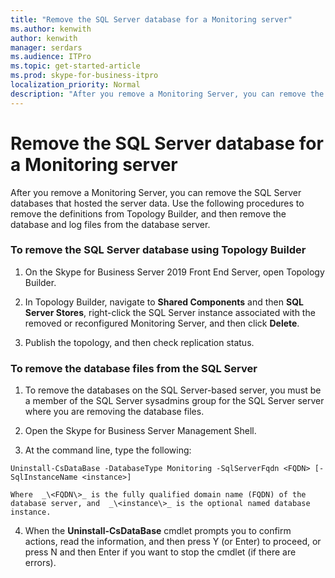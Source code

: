 ```yaml
---
title: "Remove the SQL Server database for a Monitoring server"
ms.author: kenwith
author: kenwith
manager: serdars
ms.audience: ITPro
ms.topic: get-started-article
ms.prod: skype-for-business-itpro
localization_priority: Normal
description: "After you remove a Monitoring Server, you can remove the SQL Server databases that hosted the server data. Use the following procedures to remove the definitions from Topology Builder, and then remove the database and log files from the database server."
---
```


# Remove the SQL Server database for a Monitoring server

After you remove a Monitoring Server, you can remove the SQL Server databases that hosted the server data. Use the following procedures to remove the definitions from Topology Builder, and then remove the database and log files from the database server.
  
### To remove the SQL Server database using Topology Builder

1. On the Skype for Business Server 2019 Front End Server, open Topology Builder.
    
2. In Topology Builder, navigate to **Shared Components** and then **SQL Server Stores**, right-click the SQL Server instance associated with the removed or reconfigured Monitoring Server, and then click **Delete**.
    
3. Publish the topology, and then check replication status.
    
### To remove the database files from the SQL Server

1. To remove the databases on the SQL Server-based server, you must be a member of the SQL Server sysadmins group for the SQL Server server where you are removing the database files.
    
2. Open the Skype for Business Server Management Shell.
    
3. At the command line, type the following:
    
  ```
  Uninstall-CsDataBase -DatabaseType Monitoring -SqlServerFqdn <FQDN> [-SqlInstanceName <instance>]
  ```

    Where  _\<FQDN\>_ is the fully qualified domain name (FQDN) of the database server, and  _\<instance\>_ is the optional named database instance. 
    
4. When the **Uninstall-CsDataBase** cmdlet prompts you to confirm actions, read the information, and then press Y (or Enter) to proceed, or press N and then Enter if you want to stop the cmdlet (if there are errors). 
    

